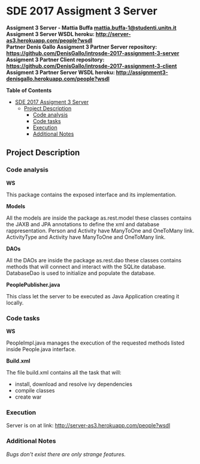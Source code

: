 # SDE 2017 Assigment 3 Server 


**Assigment 3 Server - Mattia Buffa mattia.buffa-1@studenti.unitn.it**  
**Assigment 3 Server WSDL heroku: http://server-as3.herokuapp.com/people?wsdl**  
**Partner Denis Gallo**
**Assigment 3 Partner Server repository: https://github.com/DenisGallo/introsde-2017-assignment-3-server**  
**Assigment 3 Partner Client repository: https://github.com/DenisGallo/introsde-2017-assignment-3-client**  
**Assigment 3 Partner Server WSDL heroku: http://assignment3-denisgallo.herokuapp.com/people?wsdl**  

**Table of Contents**

- [SDE 2017 Assigment 3 Server](#sde-2017-assigment-3-Server)
	- [Project Description](#project-description)
		- [Code analysis](#code-analysis)
		- [Code tasks](#code-tasks)
		- [Execution](#execution)
		- [Additional Notes](#additional-notes)

## Project Description

### Code analysis

**WS**

This package contains the exposed interface and its implementation.

**Models**

All the models are inside the package as.rest.model these classes contains the JAXB and JPA annotations to define the xml and database rappresentation. 
Person and Activity have ManyToOne and OneToMany link.
ActivityType and Activity have ManyToOne and OneToMany link.

**DAOs**

All the DAOs are inside the package as.rest.dao these classes contains methods that will connect and interact with the SQLite database.
DatabaseDao is used to initialize and populate the database.

**PeoplePublisher.java**

This class let the server to be executed as Java Application creating it locally.

### Code tasks

**WS**

PeopleImpl.java manages the execution of the requested methods listed inside People.java interface. 

**Build.xml**

The file build.xml contains all the task that will:  
- install, download and resolve ivy dependencies  
- compile classes  
- create war
	
### Execution

Server is on at link: http://server-as3.herokuapp.com/people?wsdl  

### Additional Notes
  
*Bugs don't exist there are only strange features.*
